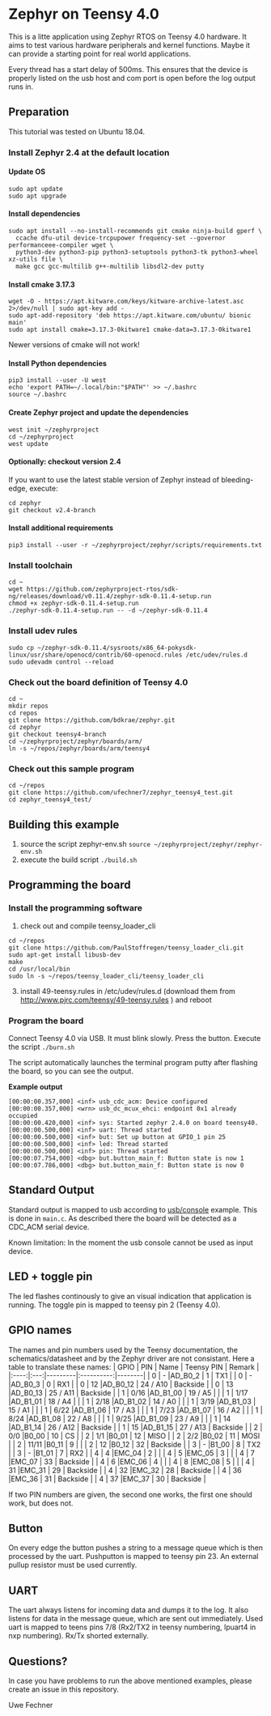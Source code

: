 # Zephyr on Teensy 4.0

This is a litte application using Zephyr RTOS on Teensy 4.0 hardware. It aims to test various hardware peripherals and kernel functions. Maybe it can provide a starting point for real world applications.

Every thread has a start delay of 500ms. This ensures that the device is properly listed on the usb host and com port is open before the log output runs in. 

## Preparation
This tutorial was tested on Ubuntu 18.04. 
### Install Zephyr 2.4 at the default location
#### Update OS ####
```
sudo apt update
sudo apt upgrade
```
#### Install dependencies ####
```
sudo apt install --no-install-recommends git cmake ninja-build gperf \
  ccache dfu-util device-trcpupower frequency-set --governor performanceee-compiler wget \
  python3-dev python3-pip python3-setuptools python3-tk python3-wheel xz-utils file \
  make gcc gcc-multilib g++-multilib libsdl2-dev putty
```
#### Install cmake 3.17.3 ####
```
wget -O - https://apt.kitware.com/keys/kitware-archive-latest.asc 2>/dev/null | sudo apt-key add -
sudo apt-add-repository 'deb https://apt.kitware.com/ubuntu/ bionic main'
sudo apt install cmake=3.17.3-0kitware1 cmake-data=3.17.3-0kitware1
```
Newer versions of cmake will not work!
#### Install Python dependencies ####
```
pip3 install --user -U west
echo 'export PATH=~/.local/bin:"$PATH"' >> ~/.bashrc
source ~/.bashrc
```
#### Create Zephyr project and update the dependencies ####
```
west init ~/zephyrproject
cd ~/zephyrproject
west update
```
#### Optionally: checkout version 2.4 ####
If you want to use the latest stable version of Zephyr instead of bleeding-edge, execute:
```
cd zephyr
git checkout v2.4-branch
```
#### Install additional requirements ####
```
pip3 install --user -r ~/zephyrproject/zephyr/scripts/requirements.txt
```
### Install toolchain
```
cd ~
wget https://github.com/zephyrproject-rtos/sdk-ng/releases/download/v0.11.4/zephyr-sdk-0.11.4-setup.run
chmod +x zephyr-sdk-0.11.4-setup.run
./zephyr-sdk-0.11.4-setup.run -- -d ~/zephyr-sdk-0.11.4
```
### Install udev rules
```
sudo cp ~/zephyr-sdk-0.11.4/sysroots/x86_64-pokysdk-linux/usr/share/openocd/contrib/60-openocd.rules /etc/udev/rules.d
sudo udevadm control --reload
```
### Check out the board definition of Teensy 4.0
```
cd ~
mkdir repos
cd repos
git clone https://github.com/bdkrae/zephyr.git
cd zephyr
git checkout teensy4-branch
cd ~/zephyrproject/zephyr/boards/arm/
ln -s ~/repos/zephyr/boards/arm/teensy4
```
### Check out this sample program
```
cd ~/repos
git clone https://github.com/ufechner7/zephyr_teensy4_test.git
cd zephyr_teensy4_test/
```

## Building this example
1. source the script zephyr-env.sh
```source ~/zephyrproject/zephyr/zephyr-env.sh```
2. execute the build script ```./build.sh```
## Programming the board
### Install the programming software 
1. check out and compile teensy_loader_cli
```
cd ~/repos
git clone https://github.com/PaulStoffregen/teensy_loader_cli.git
sudo apt-get install libusb-dev
make
cd /usr/local/bin
sudo ln -s ~/repos/teensy_loader_cli/teensy_loader_cli
```
3. install 49-teensy.rules in /etc/udev/rules.d (download them from http://www.pjrc.com/teensy/49-teensy.rules ) and reboot

### Program the board
Connect Teensy 4.0 via USB. It must blink slowly. Press the button.
Execute the script ```./burn.sh```

The script automatically launches the terminal program putty after flashing the board, so you can see the output.

**Example output**
```
[00:00:00.357,000] <inf> usb_cdc_acm: Device configured
[00:00:00.357,000] <wrn> usb_dc_mcux_ehci: endpoint 0x1 already occupied
[00:00:00.420,000] <inf> sys: Started zephyr 2.4.0 on board teensy40.
[00:00:00.500,000] <inf> uart: Thread started
[00:00:00.500,000] <inf> but: Set up button at GPIO_1 pin 25
[00:00:00.500,000] <inf> led: Thread started
[00:00:00.500,000] <inf> pin: Thread started
[00:00:07.754,000] <dbg> but.button_main_f: Button state is now 1
[00:00:07.786,000] <dbg> but.button_main_f: Button state is now 0
```

## Standard Output
Standard output is mapped to usb according to [usb/console](https://github.com/zephyrproject-rtos/zephyr/tree/master/samples/subsys/usb/console) example. This is done in ```main.c```. As described there the board will be detected as a CDC_ACM serial device. 

Known limitation: In the moment the usb console cannot be used as input device.

## LED + toggle pin
The led flashes continously to give an visual indication that application is running. The toggle pin is mapped to teensy pin 2 (Teensy 4.0).

## GPIO names
The names and pin numbers used by the Teensy documentation, the schematics/datasheet and by the Zephyr driver are not consistant. Here a table to translate
these names:
| GPIO | PIN | Name    | Teensy PIN | Remark |
|:----:|:---:|---------|:----------:|--------|
| 0    | -   |AD_B0_2  | 1          | TX1 |
| 0    | -   |AD_B0_3  | 0          | RX1 |
| 0    | 12  |AD_B0_12 | 24 / A10   | Backside |
| 0    | 13  |AD_B0_13 | 25 / A11   | Backside |
| 1    | 0/16   |AD_B1_00 | 19 / A5    | |
| 1    | 1/17   |AD_B1_01 | 18 / A4    | |
| 1    | 2/18   |AD_B1_02 | 14 / A0    | |
| 1    | 3/19   |AD_B1_03 | 15 / A1    | |
| 1    | 6/22   |AD_B1_06 | 17 / A3    | |
| 1    | 7/23   |AD_B1_07 | 16 / A2    | |
| 1    | 8/24   |AD_B1_08 | 22 / A8    | |
| 1    | 9/25   |AD_B1_09 | 23 / A9    | |
| 1    | 14  |AD_B1_14 | 26 / A12   | Backside |
| 1    | 15  |AD_B1_15 | 27 / A13   | Backside |
| 2    | 0/0   |B0_00 | 10 | CS |
| 2    | 1/1   |B0_01 | 12 | MISO |
| 2    | 2/2   |B0_02 | 11 | MOSI |
| 2    | 11/11  |B0_11 | 9  | |
| 2    | 12  |B0_12 | 32 | Backside |
| 3    | -   |B1_00 | 8  | TX2 |
| 3    | -   |B1_01 | 7  | RX2 |
| 4    | 4   |EMC_04 | 2  |  |
| 4    | 5   |EMC_05 | 3  |  |
| 4    | 7   |EMC_07 | 33  | Backside |
| 4    | 6   |EMC_06 | 4  |  |
| 4    | 8   |EMC_08 | 5  |  |
| 4    | 31  |EMC_31 | 29  | Backside |
| 4    | 32  |EMC_32 | 28  | Backside |
| 4    | 36  |EMC_36 | 31  | Backside |
| 4    | 37  |EMC_37 | 30  | Backside |

If two PIN numbers are given, the second one works, the first one should work, but does not.

## Button
On every edge the button pushes a string to a message queue which is then processed by the uart. Pushputton is mapped to teensy pin 23. An external pullup resistor must be used currently.

## UART
The uart always listens for incoming data and dumps it to the log. It also listens for data in the message queue, which are sent out immediately. Used uart is mapped to teens pins 7/8 (Rx2/TX2 in teensy numbering, lpuart4 in nxp numbering). Rx/Tx shorted externally.

## Questions?
In case you have problems to run the above mentioned examples, please create an issue in this repository.

Uwe Fechner
